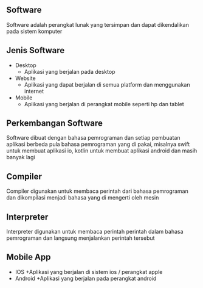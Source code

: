 ## Software
Software adalah perangkat lunak yang tersimpan dan dapat dikendalikan pada sistem komputer
## Jenis Software
* Desktop
    + Aplikasi yang berjalan pada desktop
* Website
    + Aplikasi yang dapat berjalan di semua platform dan menggunakan internet
* Mobile
    + Aplikasi yang berjalan di perangkat mobile seperti hp dan tablet
## Perkembangan Software
Software dibuat dengan bahasa pemrograman dan setiap pembuatan aplikasi berbeda pula bahasa pemrograman yang di pakai, misalnya swift untuk membuat aplikasi io, kotlin untuk membuat aplikasi android dan masih banyak lagi
## Compiler
Compiler digunakan untuk membaca perintah dari bahasa pemrograman dan dikompilasi menjadi bahasa yang di mengerti oleh mesin
## Interpreter
Interpreter digunakan untuk membaca perintah perintah dalam bahasa pemrograman dan langsung menjalankan perintah tersebut
## Mobile App
* IOS
    +Aplikasi yang berjalan di sistem ios / perangkat apple
* Android 
    +Aplikasi yang berjalan pada perangkat android

